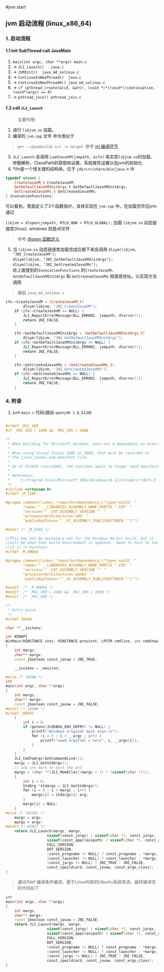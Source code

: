 #jvm start

## jvm 启动流程 (linux_x86_64)


### 1. 启动流程
#### 1.1 init SubThread call JavaMain
1. `main(int argc, char **argv) main.c`
2. -> `JLI_Launch()   java.c`
3. -> `JVMInit()  java_md_solinux.c`
4. -> `ContinueInNewThread()  java.c`
5. -> `ContinueInNewThread0() java_md_solinux.c`
6. -> `if (pthread_create(&tid, &attr, (void *(*)(void*))continuation, (void*)args) == 0)`
7. -> `pthread_join() pthread_join.c`

#### 1.2 call `JLI_Launch`
> 主要作用: 
1. 进行 `libjvm.so` 加载。</br>
2. 编译的 `jvm.cpp` 文件 命令类似于
> `g++ --dynamiclib src -o target`. 
参考 [jni 编译环节](../jni/README.md "编译环节")
3. `JLI_Launch` 会调用 `LoadJavaVM(jvmpath, &ifn)` 来实现`libjvm.so`的加载、
参数解析、ClassPath的获取和设置、系统属性设置以及jvm的初始化
4. *ifn是一个很关键的结构体。位于 `jdk/src/share/bin/java.h` 中
```c++
typedef struct {
    CreateJavaVM_t CreateJavaVM;
    GetDefaultJavaVMInitArgs_t GetDefaultJavaVMInitArgs;
    GetCreatedJavaVMs_t GetCreatedJavaVMs;
} InvocationFunctions;
```
可以看到，里面定义了3个函数指针，具体实现在 `jvm.cpp` 中。在加载完毕后jvm通过

`libjvm = dlopen(jvmpath, RTLD_NOW + RTLD_GLOBAL);` 加载 `libjvm.so` 动态链接库(linux). windows 则是dll文件
> 参考 [dlopen 函数定义](https://baike.baidu.com/item/dlopen/1967576?fr=aladdin)
5. 当 `libjvm.so` 动态链接库加载完成后接下来会调用 
`dlsym(libjvm, "JNI_CreateJavaVM");`</br>
`dlsym(libjvm, "JNI_GetDefaultJavaVMInitArgs");`</br>
`dlsym(libjvm, "JNI_GetCreatedJavaVMs");`</br>
给上面提到的`InvocationFunctions` 的`CreateJavaVM`、`GetDefaultJavaVMInitArgs` 和 `GetCreatedJavaVMs` 赋值首地址。以实现方法调用

> 摘自 `java_md_solinux.c`
```c++
ifn->CreateJavaVM = (CreateJavaVM_t)
        dlsym(libjvm, "JNI_CreateJavaVM");
    if (ifn->CreateJavaVM == NULL) {
        JLI_ReportErrorMessage(DLL_ERROR2, jvmpath, dlerror());
        return JNI_FALSE;
    }

    ifn->GetDefaultJavaVMInitArgs = (GetDefaultJavaVMInitArgs_t)
        dlsym(libjvm, "JNI_GetDefaultJavaVMInitArgs");
    if (ifn->GetDefaultJavaVMInitArgs == NULL) {
        JLI_ReportErrorMessage(DLL_ERROR2, jvmpath, dlerror());
        return JNI_FALSE;
    }

    ifn->GetCreatedJavaVMs = (GetCreatedJavaVMs_t)
        dlsym(libjvm, "JNI_GetCreatedJavaVMs");
    if (ifn->GetCreatedJavaVMs == NULL) {
        JLI_ReportErrorMessage(DLL_ERROR2, jvmpath, dlerror());
        return JNI_FALSE;
    }
```

### 4. 附录
1. jvm `main.c` 代码(摘自 `openjdk 1.8_b120`) 
```c++

#ifdef _MSC_VER
#if _MSC_VER > 1400 && _MSC_VER < 1600

/*
 * When building for Microsoft Windows, main has a dependency on msvcr??.dll.
 *
 * When using Visual Studio 2005 or 2008, that must be recorded in
 * the [java,javaw].exe.manifest file.
 *
 * As of VS2010 (ver=1600), the runtimes again no longer need manifests.
 *
 * Reference:
 *     C:/Program Files/Microsoft SDKs/Windows/v6.1/include/crtdefs.h
 */
#include <crtassem.h>
#ifdef _M_IX86

#pragma comment(linker,"/manifestdependency:\"type='win32' "            \
        "name='" __LIBRARIES_ASSEMBLY_NAME_PREFIX ".CRT' "              \
        "version='" _CRT_ASSEMBLY_VERSION "' "                          \
        "processorArchitecture='x86' "                                  \
        "publicKeyToken='" _VC_ASSEMBLY_PUBLICKEYTOKEN "'\"")

#endif /* _M_IX86 */

//This may not be necessary yet for the Windows 64-bit build, but it
//will be when that build environment is updated.  Need to test to see
//if it is harmless:
#ifdef _M_AMD64

#pragma comment(linker,"/manifestdependency:\"type='win32' "            \
        "name='" __LIBRARIES_ASSEMBLY_NAME_PREFIX ".CRT' "              \
        "version='" _CRT_ASSEMBLY_VERSION "' "                          \
        "processorArchitecture='amd64' "                                \
        "publicKeyToken='" _VC_ASSEMBLY_PUBLICKEYTOKEN "'\"")

#endif  /* _M_AMD64 */
#endif  /* _MSC_VER > 1400 && _MSC_VER < 1600 */
#endif  /* _MSC_VER */

/*
 * Entry point.
 */
#ifdef JAVAW

char **__initenv;

int WINAPI
WinMain(HINSTANCE inst, HINSTANCE previnst, LPSTR cmdline, int cmdshow)
{
    int margc;
    char** margv;
    const jboolean const_javaw = JNI_TRUE;

    __initenv = _environ;

#else /* JAVAW */
int
main(int argc, char **argv)
{
    int margc;
    char** margv;
    const jboolean const_javaw = JNI_FALSE;
#endif /* JAVAW */
#ifdef _WIN32
    {
        int i = 0;
        if (getenv(JLDEBUG_ENV_ENTRY) != NULL) {
            printf("Windows original main args:\n");
            for (i = 0 ; i < __argc ; i++) {
                printf("wwwd_args[%d] = %s\n", i, __argv[i]);
            }
        }
    }
    JLI_CmdToArgs(GetCommandLine());
    margc = JLI_GetStdArgc();
    // add one more to mark the end
    margv = (char **)JLI_MemAlloc((margc + 1) * (sizeof(char *)));
    {
        int i = 0;
        StdArg *stdargs = JLI_GetStdArgs();
        for (i = 0 ; i < margc ; i++) {
            margv[i] = stdargs[i].arg;
        }
        margv[i] = NULL;
    }
#else /* *NIXES */
    margc = argc;
    margv = argv;
#endif /* WIN32 */
    return JLI_Launch(margc, margv,
                   sizeof(const_jargs) / sizeof(char *), const_jargs,
                   sizeof(const_appclasspath) / sizeof(char *), const_appclasspath,
                   FULL_VERSION,
                   DOT_VERSION,
                   (const_progname != NULL) ? const_progname : *margv,
                   (const_launcher != NULL) ? const_launcher : *margv,
                   (const_jargs != NULL) ? JNI_TRUE : JNI_FALSE,
                   const_cpwildcard, const_javaw, const_ergo_class);
}
```

> 通过ifdef 编译条件编译。基于Linux内核的Ubuntu系统来讲。最终编译完的代码如下
```c++
int
main(int argc, char **argv)
{
    int margc;
    char** margv;
    const jboolean const_javaw = JNI_FALSE;
    return JLI_Launch(margc, margv,
                   sizeof(const_jargs) / sizeof(char *), const_jargs,
                   sizeof(const_appclasspath) / sizeof(char *), const_appclasspath,
                   FULL_VERSION,
                   DOT_VERSION,
                   (const_progname != NULL) ? const_progname : *margv,
                   (const_launcher != NULL) ? const_launcher : *margv,
                   (const_jargs != NULL) ? JNI_TRUE : JNI_FALSE,
                   const_cpwildcard, const_javaw, const_ergo_class);
}
```

